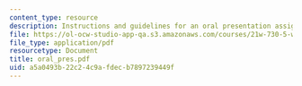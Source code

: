 ```yaml
---
content_type: resource
description: Instructions and guidelines for an oral presentation assignment.
file: https://ol-ocw-studio-app-qa.s3.amazonaws.com/courses/21w-730-5-writing-on-contemporary-issues-imagining-the-future-fall-2007/a5a0493b22c24c9afdecb7897239449f_oral_pres.pdf
file_type: application/pdf
resourcetype: Document
title: oral_pres.pdf
uid: a5a0493b-22c2-4c9a-fdec-b7897239449f
---
```

